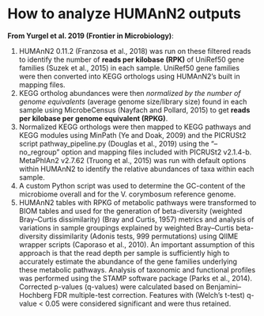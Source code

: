 # How to analyze HUMAnN2 outputs

__From Yurgel et al. 2019 (Frontier in Microbiology)__:

1. HUMAnN2 0.11.2 (Franzosa et al., 2018) was run on these filtered reads to identify the number of __reads per kilobase (RPK)__ of UniRef50 gene families (Suzek et al., 2015) in each sample. UniRef50 gene families were then converted into KEGG orthologs using HUMAnN2’s built in mapping files. 
2. KEGG ortholog abundances were then _normalized by the number of genome equivalents_ (average genome size/library size) found in each sample using MicrobeCensus (Nayfach and Pollard, 2015) to get __reads per kilobase per genome equivalent (RPKG)__. 
3. Normalized KEGG orthologs were then mapped to KEGG pathways and KEGG modules using MinPath (Ye and Doak, 2009) and the PICRUSt2 script pathway_pipeline.py (Douglas et al., 2019) using the “–no_regroup” option and mapping files included with PICRUSt2 v2.1.4-b. MetaPhlAn2 v2.7.62 (Truong et al., 2015) was run with default options within HUMAnN2 to identify the relative abundances of taxa within each sample. 
4. A custom Python script was used to determine the GC-content of the microbiome overall and for the V. corymbosum reference genome.
5. HUMAnN2 tables with RPKG of metabolic pathways were transformed to BIOM tables and used for the generation of beta-diversity (weighted Bray–Curtis dissimilarity) (Bray and Curtis, 1957) metrics and analysis of variations in sample groupings explained by weighted Bray–Curtis beta-diversity dissimilarity (Adonis tests, 999 permutations) using QIIME wrapper scripts (Caporaso et al., 2010). An important assumption of this approach is that the read depth per sample is sufficiently high to accurately estimate the abundance of the gene families underlying these metabolic pathways. Analysis of taxonomic and functional profiles was performed using the STAMP software package (Parks et al., 2014). Corrected p-values (q-values) were calculated based on Benjamini–Hochberg FDR multiple-test correction. Features with (Welch’s t-test) q-value < 0.05 were considered significant and were thus retained.
